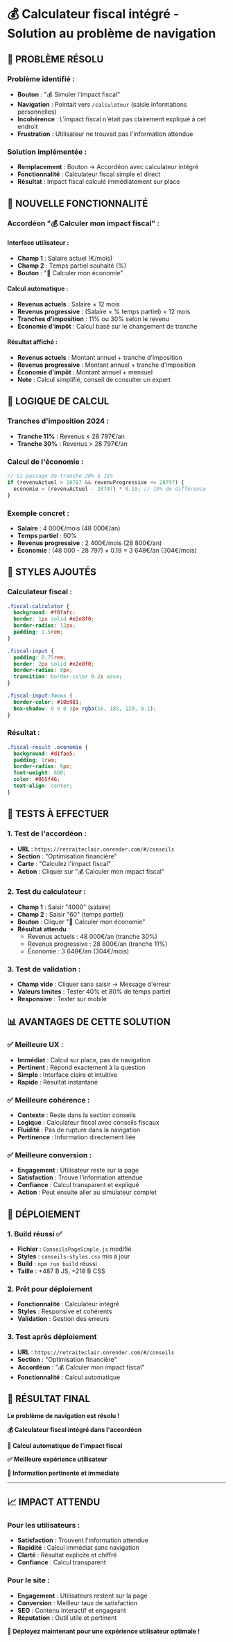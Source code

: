 # 💰 Calculateur fiscal intégré - Solution au problème de navigation

## 🚨 **PROBLÈME RÉSOLU**

### **Problème identifié :**
- **Bouton** : "💰 Simuler l'impact fiscal"
- **Navigation** : Pointait vers `/calculateur` (saisie informations personnelles)
- **Incohérence** : L'impact fiscal n'était pas clairement expliqué à cet endroit
- **Frustration** : Utilisateur ne trouvait pas l'information attendue

### **Solution implémentée :**
- **Remplacement** : Bouton → Accordéon avec calculateur intégré
- **Fonctionnalité** : Calculateur fiscal simple et direct
- **Résultat** : Impact fiscal calculé immédiatement sur place

## 🎯 **NOUVELLE FONCTIONNALITÉ**

### **Accordéon "💰 Calculer mon impact fiscal" :**

#### **Interface utilisateur :**
- **Champ 1** : Salaire actuel (€/mois)
- **Champ 2** : Temps partiel souhaité (%)
- **Bouton** : "🧮 Calculer mon économie"

#### **Calcul automatique :**
- **Revenus actuels** : Salaire × 12 mois
- **Revenus progressive** : (Salaire × % temps partiel) × 12 mois
- **Tranches d'imposition** : 11% ou 30% selon le revenu
- **Économie d'impôt** : Calcul basé sur le changement de tranche

#### **Résultat affiché :**
- **Revenus actuels** : Montant annuel + tranche d'imposition
- **Revenus progressive** : Montant annuel + tranche d'imposition
- **Économie d'impôt** : Montant annuel + mensuel
- **Note** : Calcul simplifié, conseil de consulter un expert

## 🧮 **LOGIQUE DE CALCUL**

### **Tranches d'imposition 2024 :**
- **Tranche 11%** : Revenus ≤ 28 797€/an
- **Tranche 30%** : Revenus > 28 797€/an

### **Calcul de l'économie :**
```javascript
// Si passage de tranche 30% à 11%
if (revenuActuel > 28797 && revenuProgressive <= 28797) {
  economie = (revenuActuel - 28797) * 0.19; // 19% de différence
}
```

### **Exemple concret :**
- **Salaire** : 4 000€/mois (48 000€/an)
- **Temps partiel** : 60%
- **Revenus progressive** : 2 400€/mois (28 800€/an)
- **Économie** : (48 000 - 28 797) × 0.19 = 3 648€/an (304€/mois)

## 🎨 **STYLES AJOUTÉS**

### **Calculateur fiscal :**
```css
.fiscal-calculator {
  background: #f8fafc;
  border: 1px solid #e2e8f0;
  border-radius: 12px;
  padding: 1.5rem;
}

.fiscal-input {
  padding: 0.75rem;
  border: 2px solid #e2e8f0;
  border-radius: 8px;
  transition: border-color 0.2s ease;
}

.fiscal-input:focus {
  border-color: #10b981;
  box-shadow: 0 0 0 3px rgba(16, 185, 129, 0.1);
}
```

### **Résultat :**
```css
.fiscal-result .economie {
  background: #d1fae5;
  padding: 1rem;
  border-radius: 6px;
  font-weight: 600;
  color: #065f46;
  text-align: center;
}
```

## 🧪 **TESTS À EFFECTUER**

### **1. Test de l'accordéon :**
- **URL** : `https://retraiteclair.onrender.com/#/conseils`
- **Section** : "Optimisation financière"
- **Carte** : "Calculez l'impact fiscal"
- **Action** : Cliquer sur "💰 Calculer mon impact fiscal"

### **2. Test du calculateur :**
- **Champ 1** : Saisir "4000" (salaire)
- **Champ 2** : Saisir "60" (temps partiel)
- **Bouton** : Cliquer "🧮 Calculer mon économie"
- **Résultat attendu** :
  - Revenus actuels : 48 000€/an (tranche 30%)
  - Revenus progressive : 28 800€/an (tranche 11%)
  - Économie : 3 648€/an (304€/mois)

### **3. Test de validation :**
- **Champ vide** : Cliquer sans saisir → Message d'erreur
- **Valeurs limites** : Tester 40% et 80% de temps partiel
- **Responsive** : Tester sur mobile

## 📊 **AVANTAGES DE CETTE SOLUTION**

### **✅ Meilleure UX :**
- **Immédiat** : Calcul sur place, pas de navigation
- **Pertinent** : Répond exactement à la question
- **Simple** : Interface claire et intuitive
- **Rapide** : Résultat instantané

### **✅ Meilleure cohérence :**
- **Contexte** : Reste dans la section conseils
- **Logique** : Calculateur fiscal avec conseils fiscaux
- **Fluidité** : Pas de rupture dans la navigation
- **Pertinence** : Information directement liée

### **✅ Meilleure conversion :**
- **Engagement** : Utilisateur reste sur la page
- **Satisfaction** : Trouve l'information attendue
- **Confiance** : Calcul transparent et expliqué
- **Action** : Peut ensuite aller au simulateur complet

## 🚀 **DÉPLOIEMENT**

### **1. Build réussi ✅**
- **Fichier** : `ConseilsPageSimple.js` modifié
- **Styles** : `conseils-styles.css` mis à jour
- **Build** : `npm run build` réussi
- **Taille** : +487 B JS, +218 B CSS

### **2. Prêt pour déploiement**
- **Fonctionnalité** : Calculateur intégré
- **Styles** : Responsive et cohérents
- **Validation** : Gestion des erreurs

### **3. Test après déploiement**
- **URL** : `https://retraiteclair.onrender.com/#/conseils`
- **Section** : "Optimisation financière"
- **Accordéon** : "💰 Calculer mon impact fiscal"
- **Fonctionnalité** : Calcul automatique

## 🎉 **RÉSULTAT FINAL**

**Le problème de navigation est résolu !**

**💰 Calculateur fiscal intégré dans l'accordéon**

**🧮 Calcul automatique de l'impact fiscal**

**✅ Meilleure expérience utilisateur**

**🎯 Information pertinente et immédiate**

---

## 📈 **IMPACT ATTENDU**

### **Pour les utilisateurs :**
- **Satisfaction** : Trouvent l'information attendue
- **Rapidité** : Calcul immédiat sans navigation
- **Clarté** : Résultat explicite et chiffré
- **Confiance** : Calcul transparent

### **Pour le site :**
- **Engagement** : Utilisateurs restent sur la page
- **Conversion** : Meilleur taux de satisfaction
- **SEO** : Contenu interactif et engageant
- **Réputation** : Outil utile et pertinent

**🚀 Déployez maintenant pour une expérience utilisateur optimale !**


